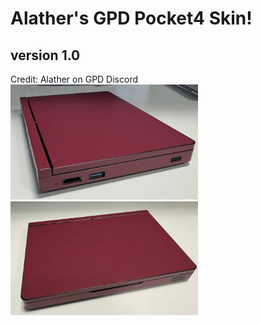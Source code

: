 # Alather's GPD Pocket4 Skin!   
## version 1.0  
Credit: Alather on GPD Discord   
<img src="IMG_6826.JPEG" width="300" />
<img src="IMG_6821.JPEG" width="300" />


